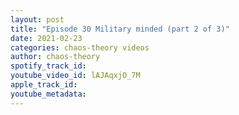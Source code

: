 ```yaml
---
layout: post
title: "Episode 30 Military minded (part 2 of 3)"
date: 2021-02-23
categories: chaos-theory videos
author: chaos-theory
spotify_track_id: 
youtube_video_id: lAJAqxjO_7M
apple_track_id: 
youtube_metadata: 
---
```

